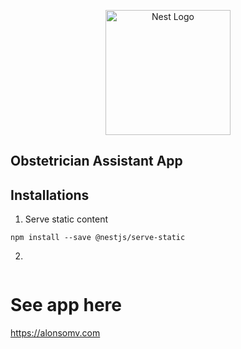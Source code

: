 <p align="center">
  <a href="http://nestjs.com/" target="blank"><img src="https://nestjs.com/img/logo-small.svg" width="200" alt="Nest Logo" /></a>
</p>

## Obstetrician Assistant App

## Installations

1. Serve static content
```
npm install --save @nestjs/serve-static
```

2.
```

```

# See app here

https://alonsomv.com
